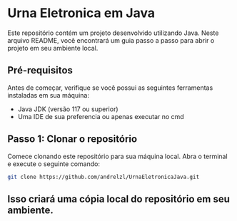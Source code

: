 # Urna Eletronica em Java

Este repositório contém um projeto desenvolvido utilizando Java. Neste arquivo README, você encontrará um guia passo a passo para abrir o projeto em seu ambiente local.

## Pré-requisitos

Antes de começar, verifique se você possui as seguintes ferramentas instaladas em sua máquina:

- Java JDK (versão 117 ou superior)
- Uma IDE de sua preferencia ou apenas executar no cmd

## Passo 1: Clonar o repositório

Comece clonando este repositório para sua máquina local. Abra o terminal e execute o seguinte comando:

```bash
git clone https://github.com/andrelzl/UrnaEletronicaJava.git
```

Isso criará uma cópia local do repositório em seu ambiente.
---

